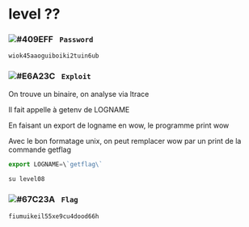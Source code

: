# level ??

### ![#409EFF](https://via.placeholder.com/15/409EFF/000000?text=+) `‎‎‎‎‎‎‎‏‏‎ Password`
```
wiok45aaoguiboiki2tuin6ub
```

### ![#E6A23C](https://via.placeholder.com/15/E6A23C/000000?text=+) `‎‎‎‎‎‎‎‏‏‎ ‎‏‏‎Exploit`

On trouve un binaire, on analyse via ltrace

Il fait appelle à getenv de LOGNAME

En faisant un export de logname en wow, le programme print wow

Avec le bon formatage unix, on peut remplacer wow par un print de la commande getflag
```js
export LOGNAME=\`getflag\`
```

```cmd
su level08
```

### ![#67C23A](https://via.placeholder.com/15/67C23A/000000?text=+) `‎‎‎‎‎‎‎‏‏‎ Flag`
```
fiumuikeil55xe9cu4dood66h
```